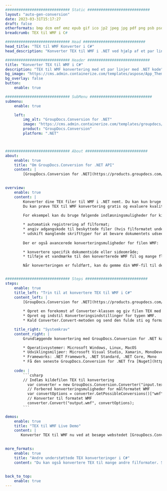 ```yaml
---
############################# Static ############################
layout: "auto-gen-conversion"
date: 2023-03-31T15:17:27
draft: false
otherformats: bmp dcm emf emz epub gif ico jp2 jpeg jpg pdf png psb psd svg svgz tex tga tif tiff webp wmf wmz xps
breadcrumb: TEX til WMF i C#

############################# Head ############################
head_title: "TEX til WMF Konverter i C#"
head_description: "Konverter TEX til WMF i .NET ved hjælp af et par linjer kode. Brug GroupDocs Document Conversion API til at konvertere over 160 filformater."

############################# Header ############################
title: "Konverter TEX til WMF i C#"
description: "TEX til WMF konvertering med et par linjer med .NET kode"
bg_image: "https://cms.admin.containerize.com/templates/aspose/App_Themes/V3/images/bg/header1.png"
bg_overlay: false
button:
    enable: true

############################# SubMenu ############################
submenu:
    enable: true

    left:
        img_alt: "GroupDocs.Conversion for .NET"
        image: "https://cms.admin.containerize.com/templates/groupdocs/images/product-logos/90x90-noborder/groupdocs-conversion-net.png"
        product: "GroupDocs.Conversion"
        platform: ".NET"



############################# About ############################
about:
    enable: true
    title: "Om GroupDocs.Conversion for .NET API"
    content: |
        [GroupDocs.Conversion for .NET](https://products.groupdocs.com/conversion/net/) kan bruges til at konvertere Microsoft Word, Excel, PowerPoint, PDF, Visio og andre formater. GroupDocs.Conversion er en selvstændig API, der er velegnet til back-end og interne systemer, hvor høj ydeevne er påkrævet. Det afhænger ikke af nogen software som Microsoft eller Open Office.
    

overview:
    enable: true
    content: |
        Konverter dine TEX filer til WMF i .NET nemt. Du kan kun bruge et par C# kodelinjer i enhver platform efter eget valg, såsom - Windows, Linux, macOS.
        Du kan prøve TEX til WMF konvertering gratis og evaluere kvaliteten af ​​konverteringsresultaterne. Sammen med simple filkonverteringsscenarier kan du prøve mere avancerede muligheder for at indlæse kilden TEX fil og for at gemme output WMF resultat. 
        
        For eksempel kan du bruge følgende indlæsningsmuligheder for kilden TEX:

        * automatisk registrering af filformat;
        * angiv adgangskode til beskyttede filer (hvis filformatet understøtter det);
        * udskift manglende skrifttyper for at bevare dokumentets udseende.
        
        Der er også avancerede konverteringsmuligheder for filen WMF:

        * konvertere specifik dokumentside eller sideområde;
        * tilføje et vandmærke til den konverterede WMF fil og mange flere.

        Når konverteringen er fuldført, kan du gemme din WMF-fil til den lokale filsti eller ethvert tredjepartslager som FTP, Amazon S3, Google Drive, Dropbox osv. Bemærk venligst - for at konvertere TEX til {{ TO}} er der ikke behov for yderligere software installeret - som MS Office, Open Office, Adobe Acrobat Reader osv.


############################# Steps ############################
steps:
    enable: true
    title_left: "Trin til at konvertere TEX til WMF i C#"
    content_left: |
        [GroupDocs.Conversion for .NET](https://products.groupdocs.com/conversion/net/) gør det nemt for udviklere at konvertere en TEX fil til WMF med et par linjer kode.
        
        * Opret en forekomst af Converter-klassen og giv filen TEX med den fulde sti
        * Opret og indstil Konverteringsindstillinger for typen WMF.
        * Kald Converter.Convert-metoden og send den fulde sti og format (WMF) som en parameter

    title_right: "Systemkrav"
    content_right: |
        Grundlæggende konvertering med GroupDocs.Conversion for .NET kan udføres med nogle få enkle trin. Vores API'er understøttes på alle større platforme og operativsystemer. Før du udfører koden nedenfor, skal du sørge for, at du har følgende forudsætninger installeret på dit system.

        * Operativsystemer: Microsoft Windows, Linux, MacOS
        * Udviklingsmiljøer: Microsoft Visual Studio, Xamarin, MonoDevelop
        * Frameworks: .NET Framework, .NET Standard, .NET Core, Mono
        * Få den seneste GroupDocs.Conversion for .NET fra [Nuget](https://www.nuget.org/packages/groupdocs.conversion)
         
    code: |
        ```csharp    
        // Indlæs kildefilen TEX til konvertering
          var converter = new GroupDocs.Conversion.Converter("input.tex");
          // Forbered konverteringsmuligheder for målformatet WMF
          var convertOptions = converter.GetPossibleConversions()["wmf"].ConvertOptions;
          // Konverter til formatet WMF
          converter.Convert("output.wmf", convertOptions);
        ```

demos:
    enable: true
    title: "TEX til WMF Live Demo"
    content: |
       Konverter TEX til WMF nu ved at besøge webstedet [GroupDocs.Conversion App](https://products.groupdocs.app/conversion/family). Online demo har følgende fordele
          

more_formats:
    enable: true
    title: "Andre understøttede TEX konverteringer i C#"
    content: "Du kan også konvertere TEX til mange andre filformater. Se venligst listen nedenfor."
       
       
back_to_top:
    enable: true
---
```

